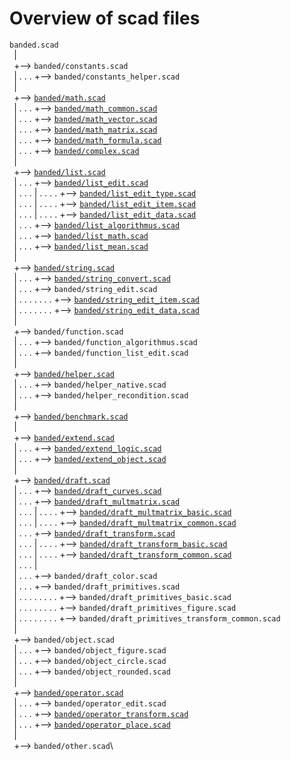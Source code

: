 Overview of scad files
======================

`banded.scad`\
` `|\
` `+--> `banded/constants.scad`\
` `| . . . +--> `banded/constants_helper.scad`\
` `|\
` `+--> [`banded/math.scad`](math.md "Math functions")\
` `| . . . +--> [`banded/math_common.scad`](math.md#more-math-functions- "Common math functions")\
` `| . . . +--> [`banded/math_vector.scad`](matrix.md#vector-operations- "Vector operations")\
` `| . . . +--> [`banded/math_matrix.scad`](matrix.md#matrix-operations- "Matrix operations")\
` `| . . . +--> [`banded/math_formula.scad`](math.md#formula-functions- "Formula functions")\
` `| . . . +--> [`banded/complex.scad`](complex.md "Working with complex numbers")\
` `|\
` `+--> [`banded/list.scad`](list.md "Functions for work with lists")\
` `| . . . +--> [`banded/list_edit.scad`](list.md#editing-lists- "Editing lists")\
` `| . . . | . . . . +--> [`banded/list_edit_type.scad`](list.md#different-type-of-data- "Type-dependent access to the content of lists")\
` `| . . . | . . . . +--> [`banded/list_edit_item.scad`](list.md#edit-list-independent-from-the-data- "Edit list independent from the data")\
` `| . . . | . . . . +--> [`banded/list_edit_data.scad`](list.md#edit-list-with-use-of-data- "Edit list with use of data, type-dependent")\
` `| . . . +--> [`banded/list_algorithmus.scad`](list.md#algorithm-on-lists- "Algorithm on lists")\
` `| . . . +--> [`banded/list_math.scad`](list.md#math-on-lists- "Math on lists")\
` `| . . . +--> [`banded/list_mean.scad`](list.md#calculating-mean- "Calculating mean")\
` `|\
` `+--> [`banded/string.scad`](string.md "Functions for edit and convert strings")\
` `| . . . +--> [`banded/string_convert.scad`](string.md#convert-strings- "Convert strings")\
` `| . . . +--> `banded/string_edit.scad`\
` `| . . . . . . . +--> [`banded/string_edit_item.scad`](string.md#edit-strings-independent-from-data- "Edit strings independent from data")\
` `| . . . . . . . +--> [`banded/string_edit_data.scad`](string.md#edit-strings-with-use-of-data- "Edit strings with use of data")\
` `|\
` `+--> `banded/function.scad`\
` `| . . . +--> `banded/function_algorithmus.scad`\
` `| . . . +--> `banded/function_list_edit.scad`\
` `|\
` `+--> [`banded/helper.scad`](helper.md "Helper functions")\
` `| . . . +--> `banded/helper_native.scad`\
` `| . . . +--> `banded/helper_recondition.scad`\
` `|\
` `+--> [`banded/benchmark.scad`](helper.md#benchmark-function- "Benchmark functions to measure speed")\
` `|\
` `+--> [`banded/extend.scad`](extend.md "Control the level of detail of a mesh")\
` `| . . . +--> [`banded/extend_logic.scad`](extend.md#functions-)\
` `| . . . +--> [`banded/extend_object.scad`](extend.md#defined-modules-)\
` `|\
` `+--> [`banded/draft.scad`](draft.md "Draft objects in a point list")\
` `| . . . +--> [`banded/draft_curves.scad`](draft.md#curves- "Creates curves in a list")\
` `| . . . +--> [`banded/draft_multmatrix.scad`](draft.md#multmatrix- "Multmatrix functions")\
` `| . . . | . . . . +--> [`banded/draft_multmatrix_basic.scad`](draft.md#basic-multmatrix-functions- "Generate matrix like OpenSCAD buildin affine transformation")\
` `| . . . | . . . . +--> [`banded/draft_multmatrix_common.scad`](draft.md#more-multmatrix-functions- "Generate matrix for more affine transformations")\
` `| . . . +--> [`banded/draft_transform.scad`](draft.md#transform-functions- "Transform functions on point lists for affine transformations")\
` `| . . . | . . . . +--> [`banded/draft_transform_basic.scad`](draft.md#basic-multmatrix-functions- "OpenSCAD buildin transformation on point lists")\
` `| . . . | . . . . +--> [`banded/draft_transform_common.scad`](draft.md#more-multmatrix-functions- "More functions for affine transformations on point lists")\
` `| . . . |\
` `| . . . +--> `banded/draft_color.scad`\
` `| . . . +--> `banded/draft_primitives.scad`\
` `| . . . . . . . . +--> `banded/draft_primitives_basic.scad`\
` `| . . . . . . . . +--> `banded/draft_primitives_figure.scad`\
` `| . . . . . . . . +--> `banded/draft_primitives_transform_common.scad`\
` `|\
` `+--> `banded/object.scad`\
` `| . . . +--> `banded/object_figure.scad`\
` `| . . . +--> `banded/object_circle.scad`\
` `| . . . +--> `banded/object_rounded.scad`\
` `|\
` `+--> [`banded/operator.scad`](operator.md "Transform and edit objects")\
` `| . . . +--> `banded/operator_edit.scad`\
` `| . . . +--> [`banded/operator_transform.scad`](operator.md#transform-operator- "Transform operator for affine transformations")\
` `| . . . +--> [`banded/operator_place.scad`](operator.md#place-objects- "Modules which place objects in specific position")\
` `|\
` `+--> `banded/other.scad`\
